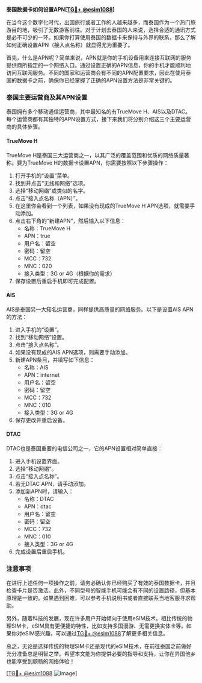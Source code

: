 **泰国数据卡如何设置APN[[TG💪+ @esim1088](https://t.me/s/esim1088)]**

在当今这个数字化时代，出国旅行或者工作的人越来越多，而泰国作为一个热门旅游目的地，吸引了无数游客前往。对于计划去泰国的人来说，选择合适的通讯方式是必不可少的一环。如果你打算使用泰国的数据卡来保持与外界的联系，那么了解如何正确设置APN（接入点名称）就显得尤为重要了。

首先，什么是APN呢？简单来说，APN就是你的手机设备用来连接互联网的服务提供商所指定的一个网络入口。通过设置正确的APN信息，你的手机才能顺利地访问互联网服务。不同的国家和运营商会有不同的APN配置要求，因此在使用泰国的数据卡之前，确保你已经掌握了正确的APN设置方法是非常关键的。

### 泰国主要运营商及其APN设置

泰国拥有多个移动通信运营商，其中最知名的有TrueMove H、AIS以及DTAC。每个运营商都有其独特的APN设置方式，接下来我们将分别介绍这三个主要运营商的具体步骤。

#### TrueMove H

TrueMove H是泰国三大运营商之一，以其广泛的覆盖范围和优质的网络质量著称。要为TrueMove H的数据卡设置APN，你需要按照以下步骤操作：

1. 打开手机的“设置”菜单。
2. 找到并点击“无线和网络”选项。
3. 选择“移动网络”或类似的名字。
4. 点击“接入点名称（APN）”。
5. 在这里你会看到一个列表，如果没有现成的TrueMove H APN选项，就需要手动添加。
6. 点击右下角的“新建APN”，然后输入以下信息：
   - 名称：TrueMove H
   - APN：true
   - 用户名：留空
   - 密码：留空
   - MCC：732
   - MNC：020
   - 接入类型：3G or 4G（根据你的需求）
7. 保存设置后重启手机即可完成配置。

#### AIS

AIS是泰国另一大知名运营商，同样提供高质量的网络服务。以下是设置AIS APN的方法：

1. 进入手机的“设置”。
2. 找到“移动网络”设置。
3. 点击“接入点名称”。
4. 如果没有现成的AIS APN选项，则需要手动添加。
5. 新建APN条目，并填写如下信息：
   - 名称：AIS
   - APN：internet
   - 用户名：留空
   - 密码：留空
   - MCC：732
   - MNC：010
   - 接入类型：3G or 4G
6. 保存更改并重启设备。

#### DTAC

DTAC也是泰国重要的电信公司之一，它的APN设置相对简单直接：

1. 进入手机设置界面。
2. 选择“移动网络”。
3. 点击“接入点名称”。
4. 若无DTAC APN，请手动添加。
5. 添加新APN时，请输入：
   - 名称：DTAC
   - APN：dtac
   - 用户名：留空
   - 密码：留空
   - MCC：732
   - MNC：010
   - 接入类型：3G or 4G
6. 完成设置后重启手机。

### 注意事项

在进行上述任何一项操作之前，请务必确认你已经购买了有效的泰国数据卡，并且检查卡片是否激活。此外，不同型号的智能手机可能会有不同的设置路径，但基本原理是一致的。如果遇到困难，可以参考手机说明书或者直接联系当地客服寻求帮助。

另外，随着科技的发展，现在许多用户开始倾向于使用eSIM技术。相比传统的物理SIM卡，eSIM具有更便捷的特性，比如支持多国漫游、无需更换实体卡等。如果你对eSIM感兴趣，可以通过[TG💪+ @esim1088](https://t.me/s/esim1088)了解更多相关信息。

总之，无论是选择传统的物理SIM卡还是现代的eSIM技术，在前往泰国之前做好充分准备总是明智之举。希望本文能为你提供必要的指导和支持，让你在异国他乡也能享受到顺畅的网络体验！

[[TG💪+ @esim1088](https://t.me/s/esim1088) ![Image](https://i.postimg.cc/4NQfJmqS/Snipaste-2025-05-13-00-14-12.png)]
